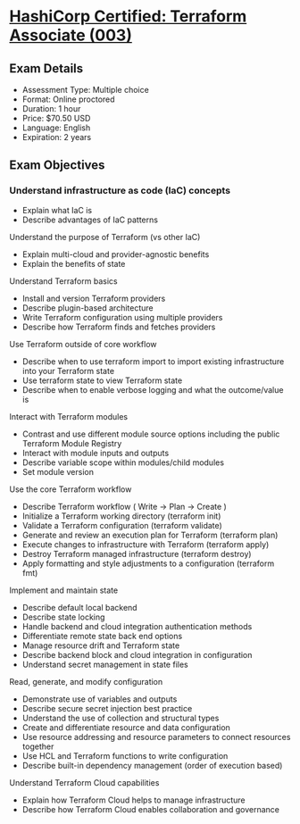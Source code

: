 # [HashiCorp Certified: Terraform Associate (003)](https://www.hashicorp.com/certification/terraform-associate-next)

## Exam Details
* Assessment Type: Multiple choice
* Format: Online proctored
* Duration: 1 hour
* Price:	$70.50 USD
* Language:	English
* Expiration:	2 years

## Exam Objectives

### Understand infrastructure as code (IaC) concepts
* Explain what IaC is
* Describe advantages of IaC patterns

Understand the purpose of Terraform (vs other IaC)
* Explain multi-cloud and provider-agnostic benefits
* Explain the benefits of state

Understand Terraform basics
* Install and version Terraform providers
* Describe plugin-based architecture
* Write Terraform configuration using multiple providers
* Describe how Terraform finds and fetches providers

Use Terraform outside of core workflow
* Describe when to use terraform import to import existing infrastructure into your Terraform state
* Use terraform state to view Terraform state
* Describe when to enable verbose logging and what the outcome/value is

Interact with Terraform modules
* Contrast and use different module source options including the public Terraform Module Registry
* Interact with module inputs and outputs
* Describe variable scope within modules/child modules
* Set module version

Use the core Terraform workflow
* Describe Terraform workflow ( Write -> Plan -> Create )
* Initialize a Terraform working directory (terraform init)
* Validate a Terraform configuration (terraform validate)
* Generate and review an execution plan for Terraform (terraform plan)
* Execute changes to infrastructure with Terraform (terraform apply)
* Destroy Terraform managed infrastructure (terraform destroy)
* Apply formatting and style adjustments to a configuration (terraform fmt)

Implement and maintain state
* Describe default local backend
* Describe state locking
* Handle backend and cloud integration authentication methods
* Differentiate remote state back end options
* Manage resource drift and Terraform state
* Describe backend block and cloud integration in configuration
* Understand secret management in state files

Read, generate, and modify configuration
* Demonstrate use of variables and outputs
* Describe secure secret injection best practice
* Understand the use of collection and structural types
* Create and differentiate resource and data configuration
* Use resource addressing and resource parameters to connect resources together
* Use HCL and Terraform functions to write configuration
* Describe built-in dependency management (order of execution based)

Understand Terraform Cloud capabilities
* Explain how Terraform Cloud helps to manage infrastructure
* Describe how Terraform Cloud enables collaboration and governance

